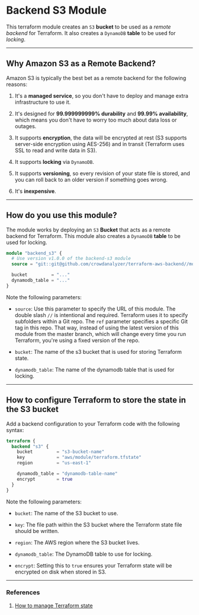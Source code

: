 # Backend S3 Module

This terraform module creates an `S3` **bucket** to be used as a *remote backend* for Terraform. It also creates a `DynamoDB` **table** to be used for *locking*.

---

## Why Amazon S3 as a Remote Backend?

Amazon S3 is typically the best bet as a remote backend for the following reasons:

1. It's a **managed service**, so you don't have to deploy and manage extra infrastructure to use it.

2. It's designed for **99.999999999% durability** and **99.99% availability**, which means you don't have to worry too much about data loss or outages.

3. It supports **encryption**, the data will be encrypted at rest (S3 supports server-side encryption using AES-256) and in transit (Terraform uses SSL to read and write data in S3).

4. It supports **locking** via `DynamoDB`.

5. It supports **versioning**, so every revision of your state file is stored, and you can roll back to an older version if something goes wrong.

6. It's **inexpensive**.

---

## How do you use this module?

The module works by deploying an `S3` **Bucket** that acts as a remote backend for Terraform. This module also creates a `DynamoDB` **table** to be used for locking.

```tf
module "backend_s3" {
  # Use version v1.0.0 of the backend-s3 module
  source = "git::git@github.com/crowdanalyzer/terraform-aws-backend//modules/backend-s3?ref=v1.0.0"

  bucket         = "..."
  dynamodb_table = "..."
}
```

Note the following parameters:

- `source`: Use this parameter to specify the URL of this module. The double slash `//` is intentional and required. Terraform uses it to specify subfolders within a Git repo. The `ref` parameter specifies a specific Git tag in this repo. That way, instead of using the latest version of this module from the master branch, which will change every time you run Terraform, you're using a fixed version of the repo.

- `bucket`: The name of the s3 bucket that is used for storing Terraform state.

- `dynamodb_table`: The name of the dynamodb table that is used for locking.

---

## How to configure Terraform to store the state in the S3 bucket

Add a backend configuration to your Terraform code with the following syntax:

```tf
terraform {
  backend "s3" {
    bucket         = "s3-bucket-name"
    key            = "aws/module/terraform.tfstate"
    region         = "us-east-1"

    dynamodb_table = "dynamodb-table-name"
    encrypt        = true
  }
}
```

Note the following parameters:

- `bucket`: The name of the S3 bucket to use.

- `key`: The file path within the S3 bucket where the Terraform state file should be written.

- `region`: The AWS region where the S3 bucket lives.

- `dynamodb_table`: The DynamoDB table to use for locking.

- `encrypt`: Setting this to `true` ensures your Terraform state will be encrypted on disk when stored in S3.

---

### References

1. [How to manage Terraform state](https://blog.gruntwork.io/how-to-manage-terraform-state-28f5697e68fa)
